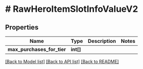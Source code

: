 # # RawHeroItemSlotInfoValueV2

## Properties

Name | Type | Description | Notes
------------ | ------------- | ------------- | -------------
**max_purchases_for_tier** | **int[]** |  |

[[Back to Model list]](../../README.md#models) [[Back to API list]](../../README.md#endpoints) [[Back to README]](../../README.md)
